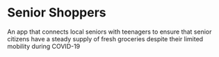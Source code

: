 # Senior Shoppers

An app that connects local seniors with teenagers to ensure that senior citizens have a steady supply of fresh groceries despite their limited mobility during COVID-19
